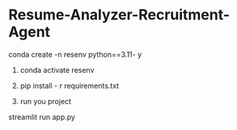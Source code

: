 # Resume-Analyzer-Recruitment-Agent
 conda create -n resenv python==3.11- y 

1. conda activate resenv

2. pip install - r requirements.txt

3.  run you project 

 streamlit run app.py
